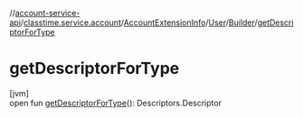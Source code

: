 //[account-service-api](../../../../../index.md)/[classtime.service.account](../../../index.md)/[AccountExtensionInfo](../../index.md)/[User](../index.md)/[Builder](index.md)/[getDescriptorForType](get-descriptor-for-type.md)

# getDescriptorForType

[jvm]\
open fun [getDescriptorForType](get-descriptor-for-type.md)(): Descriptors.Descriptor
